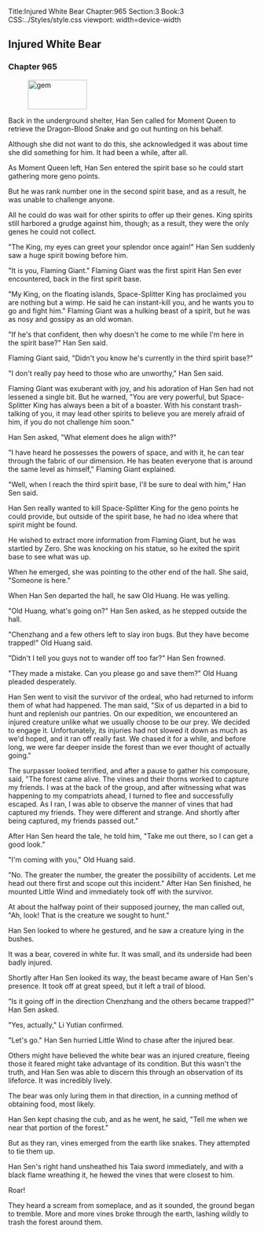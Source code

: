 Title:Injured White Bear 
Chapter:965 
Section:3 
Book:3 
CSS:../Styles/style.css 
viewport: width=device-width
  
## Injured White Bear
### Chapter 965 
<figure>
	<img src="../Images/gem.gif" alt="gem" id="gem" width="120" height="60" />
</figure>
  

  
  Back in the underground shelter, Han Sen called for Moment Queen to retrieve the Dragon-Blood Snake and go out hunting on his behalf.

Although she did not want to do this, she acknowledged it was about time she did something for him. It had been a while, after all.

As Moment Queen left, Han Sen entered the spirit base so he could start gathering more geno points.

But he was rank number one in the second spirit base, and as a result, he was unable to challenge anyone.

All he could do was wait for other spirits to offer up their genes. King spirits still harbored a grudge against him, though; as a result, they were the only genes he could not collect.

"The King, my eyes can greet your splendor once again!" Han Sen suddenly saw a huge spirit bowing before him.

"It is you, Flaming Giant." Flaming Giant was the first spirit Han Sen ever encountered, back in the first spirit base.

"My King, on the floating islands, Space-Splitter King has proclaimed you are nothing but a wimp. He said he can instant-kill you, and he wants you to go and fight him." Flaming Giant was a hulking beast of a spirit, but he was as nosy and gossipy as an old woman.

"If he's that confident, then why doesn't he come to me while I'm here in the spirit base?" Han Sen said.

Flaming Giant said, "Didn't you know he's currently in the third spirit base?"

"I don't really pay heed to those who are unworthy," Han Sen said.

Flaming Giant was exuberant with joy, and his adoration of Han Sen had not lessened a single bit. But he warned, "You are very powerful, but Space-Splitter King has always been a bit of a boaster. With his constant trash-talking of you, it may lead other spirits to believe you are merely afraid of him, if you do not challenge him soon."

Han Sen asked, "What element does he align with?"

"I have heard he possesses the powers of space, and with it, he can tear through the fabric of our dimension. He has beaten everyone that is around the same level as himself," Flaming Giant explained.

"Well, when I reach the third spirit base, I'll be sure to deal with him," Han Sen said.

Han Sen really wanted to kill Space-Splitter King for the geno points he could provide, but outside of the spirit base, he had no idea where that spirit might be found.

He wished to extract more information from Flaming Giant, but he was startled by Zero. She was knocking on his statue, so he exited the spirit base to see what was up.

When he emerged, she was pointing to the other end of the hall. She said, "Someone is here."

When Han Sen departed the hall, he saw Old Huang. He was yelling.

"Old Huang, what's going on?" Han Sen asked, as he stepped outside the hall.

"Chenzhang and a few others left to slay iron bugs. But they have become trapped!" Old Huang said.

"Didn't I tell you guys not to wander off too far?" Han Sen frowned.

"They made a mistake. Can you please go and save them?" Old Huang pleaded desperately.

Han Sen went to visit the survivor of the ordeal, who had returned to inform them of what had happened. The man said, "Six of us departed in a bid to hunt and replenish our pantries. On our expedition, we encountered an injured creature unlike what we usually choose to be our prey. We decided to engage it. Unfortunately, its injuries had not slowed it down as much as we'd hoped, and it ran off really fast. We chased it for a while, and before long, we were far deeper inside the forest than we ever thought of actually going."

The surpasser looked terrified, and after a pause to gather his composure, said, "The forest came alive. The vines and their thorns worked to capture my friends. I was at the back of the group, and after witnessing what was happening to my compatriots ahead, I turned to flee and successfully escaped. As I ran, I was able to observe the manner of vines that had captured my friends. They were different and strange. And shortly after being captured, my friends passed out."

After Han Sen heard the tale, he told him, "Take me out there, so I can get a good look."

"I'm coming with you," Old Huang said.

"No. The greater the number, the greater the possibility of accidents. Let me head out there first and scope out this incident." After Han Sen finished, he mounted Little Wind and immediately took off with the survivor.

At about the halfway point of their supposed journey, the man called out, "Ah, look! That is the creature we sought to hunt."

Han Sen looked to where he gestured, and he saw a creature lying in the bushes.

It was a bear, covered in white fur. It was small, and its underside had been badly injured.

Shortly after Han Sen looked its way, the beast became aware of Han Sen's presence. It took off at great speed, but it left a trail of blood.

"Is it going off in the direction Chenzhang and the others became trapped?" Han Sen asked.

"Yes, actually," Li Yutian confirmed.

"Let's go." Han Sen hurried Little Wind to chase after the injured bear.

Others might have believed the white bear was an injured creature, fleeing those it feared might take advantage of its condition. But this wasn't the truth, and Han Sen was able to discern this through an observation of its lifeforce. It was incredibly lively.

The bear was only luring them in that direction, in a cunning method of obtaining food, most likely.

Han Sen kept chasing the cub, and as he went, he said, "Tell me when we near that portion of the forest."

But as they ran, vines emerged from the earth like snakes. They attempted to tie them up.

Han Sen's right hand unsheathed his Taia sword immediately, and with a black flame wreathing it, he hewed the vines that were closest to him.

Roar!

They heard a scream from someplace, and as it sounded, the ground began to tremble. More and more vines broke through the earth, lashing wildly to trash the forest around them.
